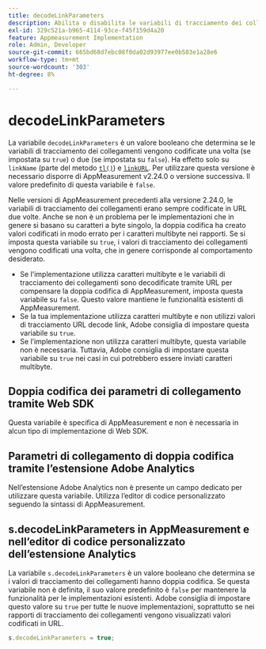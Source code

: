```yaml
---
title: decodeLinkParameters
description: Abilita o disabilita le variabili di tracciamento dei collegamenti con doppia codifica AppMeasurement.
exl-id: 329c521a-b965-4114-93ce-f45f159d4a20
feature: Appmeasurement Implementation
role: Admin, Developer
source-git-commit: 665bd68d7ebc08f0da02d93977ee0b583e1a28e6
workflow-type: tm+mt
source-wordcount: '303'
ht-degree: 8%

---
```


# decodeLinkParameters

La variabile `decodeLinkParameters` è un valore booleano che determina se le variabili di tracciamento dei collegamenti vengono codificate una volta (se impostata su `true`) o due (se impostata su `false`). Ha effetto solo su `linkName` (parte del metodo [`tl()`](../functions/tl-method.md)) e [`linkURL`](linkurl.md). Per utilizzare questa versione è necessario disporre di AppMeasurement v2.24.0 o versione successiva. Il valore predefinito di questa variabile è `false`.

Nelle versioni di AppMeasurement precedenti alla versione 2.24.0, le variabili di tracciamento dei collegamenti erano sempre codificate in URL due volte. Anche se non è un problema per le implementazioni che in genere si basano su caratteri a byte singolo, la doppia codifica ha creato valori codificati in modo errato per i caratteri multibyte nei rapporti. Se si imposta questa variabile su `true`, i valori di tracciamento dei collegamenti vengono codificati una volta, che in genere corrisponde al comportamento desiderato.

* Se l&#39;implementazione utilizza caratteri multibyte e le variabili di tracciamento dei collegamenti sono decodificate tramite URL per compensare la doppia codifica di AppMeasurement, imposta questa variabile su `false`. Questo valore mantiene le funzionalità esistenti di AppMeasurement.
* Se la tua implementazione utilizza caratteri multibyte e non utilizzi valori di tracciamento URL decode link, Adobe consiglia di impostare questa variabile su `true`.
* Se l’implementazione non utilizza caratteri multibyte, questa variabile non è necessaria. Tuttavia, Adobe consiglia di impostare questa variabile su `true` nei casi in cui potrebbero essere inviati caratteri multibyte.

## Doppia codifica dei parametri di collegamento tramite Web SDK

Questa variabile è specifica di AppMeasurement e non è necessaria in alcun tipo di implementazione di Web SDK.

## Parametri di collegamento di doppia codifica tramite l’estensione Adobe Analytics

Nell’estensione Adobe Analytics non è presente un campo dedicato per utilizzare questa variabile. Utilizza l’editor di codice personalizzato seguendo la sintassi di AppMeasurement.

## s.decodeLinkParameters in AppMeasurement e nell’editor di codice personalizzato dell’estensione Analytics

La variabile `s.decodeLinkParameters` è un valore booleano che determina se i valori di tracciamento dei collegamenti hanno doppia codifica. Se questa variabile non è definita, il suo valore predefinito è `false` per mantenere la funzionalità per le implementazioni esistenti. Adobe consiglia di impostare questo valore su `true` per tutte le nuove implementazioni, soprattutto se nei rapporti di tracciamento dei collegamenti vengono visualizzati valori codificati in URL.

```js
s.decodeLinkParameters = true;
```

